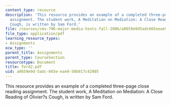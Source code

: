 ```yaml
---
content_type: resource
description: 'This resource provides an example of a completed three-page close reading
  assignment. The student work, A Meditation on Mediation: A Close Reading of Olivier?s
  Cough, is written by Sam Ford.'
file: /courses/cms-796-major-media-texts-fall-2006/a0659e9d5adc665eeae950b917c42905_ford2.pdf
file_type: application/pdf
learning_resource_types:
- Assignments
ocw_type: ''
parent_title: Assignments
parent_type: CourseSection
resourcetype: Document
title: ford2.pdf
uid: a0659e9d-5adc-665e-eae9-50b917c42905
---
```

This resource provides an example of a completed three-page close reading assignment. The student work, A Meditation on Mediation: A Close Reading of Olivier?s Cough, is written by Sam Ford.

